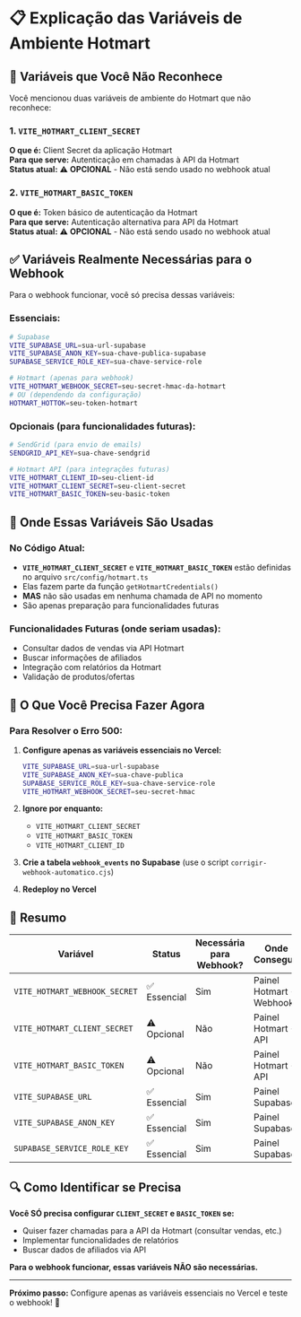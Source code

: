 # 📋 Explicação das Variáveis de Ambiente Hotmart

## 🤔 Variáveis que Você Não Reconhece

Você mencionou duas variáveis de ambiente do Hotmart que não reconhece:

### 1. `VITE_HOTMART_CLIENT_SECRET`
**O que é:** Client Secret da aplicação Hotmart  
**Para que serve:** Autenticação em chamadas à API da Hotmart  
**Status atual:** ⚠️ **OPCIONAL** - Não está sendo usado no webhook atual  

### 2. `VITE_HOTMART_BASIC_TOKEN`
**O que é:** Token básico de autenticação da Hotmart  
**Para que serve:** Autenticação alternativa para API da Hotmart  
**Status atual:** ⚠️ **OPCIONAL** - Não está sendo usado no webhook atual  

## ✅ Variáveis Realmente Necessárias para o Webhook

Para o webhook funcionar, você só precisa dessas variáveis:

### Essenciais:
```bash
# Supabase
VITE_SUPABASE_URL=sua-url-supabase
VITE_SUPABASE_ANON_KEY=sua-chave-publica-supabase
SUPABASE_SERVICE_ROLE_KEY=sua-chave-service-role

# Hotmart (apenas para webhook)
VITE_HOTMART_WEBHOOK_SECRET=seu-secret-hmac-da-hotmart
# OU (dependendo da configuração)
HOTMART_HOTTOK=seu-token-hotmart
```

### Opcionais (para funcionalidades futuras):
```bash
# SendGrid (para envio de emails)
SENDGRID_API_KEY=sua-chave-sendgrid

# Hotmart API (para integrações futuras)
VITE_HOTMART_CLIENT_ID=seu-client-id
VITE_HOTMART_CLIENT_SECRET=seu-client-secret
VITE_HOTMART_BASIC_TOKEN=seu-basic-token
```

## 🎯 Onde Essas Variáveis São Usadas

### No Código Atual:
- **`VITE_HOTMART_CLIENT_SECRET`** e **`VITE_HOTMART_BASIC_TOKEN`** estão definidas no arquivo `src/config/hotmart.ts`
- Elas fazem parte da função `getHotmartCredentials()` 
- **MAS** não são usadas em nenhuma chamada de API no momento
- São apenas preparação para funcionalidades futuras

### Funcionalidades Futuras (onde seriam usadas):
- Consultar dados de vendas via API Hotmart
- Buscar informações de afiliados
- Integração com relatórios da Hotmart
- Validação de produtos/ofertas

## 🚀 O Que Você Precisa Fazer Agora

### Para Resolver o Erro 500:
1. **Configure apenas as variáveis essenciais no Vercel:**
   ```bash
   VITE_SUPABASE_URL=sua-url-supabase
   VITE_SUPABASE_ANON_KEY=sua-chave-publica
   SUPABASE_SERVICE_ROLE_KEY=sua-chave-service-role
   VITE_HOTMART_WEBHOOK_SECRET=seu-secret-hmac
   ```

2. **Ignore por enquanto:**
   - `VITE_HOTMART_CLIENT_SECRET`
   - `VITE_HOTMART_BASIC_TOKEN`
   - `VITE_HOTMART_CLIENT_ID`

3. **Crie a tabela `webhook_events` no Supabase** (use o script `corrigir-webhook-automatico.cjs`)

4. **Redeploy no Vercel**

## 📝 Resumo

| Variável | Status | Necessária para Webhook? | Onde Conseguir |
|----------|--------|-------------------------|----------------|
| `VITE_HOTMART_WEBHOOK_SECRET` | ✅ Essencial | Sim | Painel Hotmart → Webhooks |
| `VITE_HOTMART_CLIENT_SECRET` | ⚠️ Opcional | Não | Painel Hotmart → API |
| `VITE_HOTMART_BASIC_TOKEN` | ⚠️ Opcional | Não | Painel Hotmart → API |
| `VITE_SUPABASE_URL` | ✅ Essencial | Sim | Painel Supabase |
| `VITE_SUPABASE_ANON_KEY` | ✅ Essencial | Sim | Painel Supabase |
| `SUPABASE_SERVICE_ROLE_KEY` | ✅ Essencial | Sim | Painel Supabase |

## 🔍 Como Identificar se Precisa

**Você SÓ precisa configurar `CLIENT_SECRET` e `BASIC_TOKEN` se:**
- Quiser fazer chamadas para a API da Hotmart (consultar vendas, etc.)
- Implementar funcionalidades de relatórios
- Buscar dados de afiliados via API

**Para o webhook funcionar, essas variáveis NÃO são necessárias.**

---

**Próximo passo:** Configure apenas as variáveis essenciais no Vercel e teste o webhook! 🚀